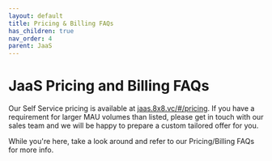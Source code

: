 ```yaml
---
layout: default
title: Pricing & Billing FAQs
has_children: true
nav_order: 4
parent: JaaS
---
```


# JaaS Pricing and Billing FAQs

Our Self Service pricing is available at [jaas.8x8.vc/#/pricing](jaas.8x8.vc/#/pricing). If you have a requirement for larger MAU volumes than listed, please get in touch with our sales team and we will be happy to prepare a custom tailored offer for you.

While you're here, take a look around and refer to our Pricing/Billing FAQs for more info.
